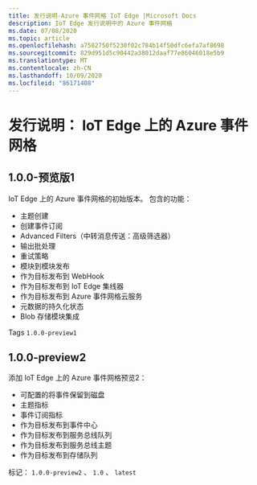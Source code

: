 ```yaml
---
title: 发行说明-Azure 事件网格 IoT Edge |Microsoft Docs
description: IoT Edge 发行说明中的 Azure 事件网格
ms.date: 07/08/2020
ms.topic: article
ms.openlocfilehash: a7582750f5230f02c784b14f50dfc6efa7af8698
ms.sourcegitcommit: 829d951d5c90442a38012daaf77e86046018e5b9
ms.translationtype: MT
ms.contentlocale: zh-CN
ms.lasthandoff: 10/09/2020
ms.locfileid: "86171408"
---
```

# <a name="release-notes-azure-event-grid-on-iot-edge"></a>发行说明： IoT Edge 上的 Azure 事件网格

## <a name="100-preview1"></a>1.0.0-预览版1

IoT Edge 上的 Azure 事件网格的初始版本。 包含的功能：

* 主题创建
* 创建事件订阅
* Advanced Filters（中转消息传送：高级筛选器）
* 输出批处理
* 重试策略
* 模块到模块发布
* 作为目标发布到 WebHook
* 作为目标发布到 IoT Edge 集线器
* 作为目标发布到 Azure 事件网格云服务
* 元数据的持久化状态
* Blob 存储模块集成

Tags `1.0.0-preview1`

## <a name="100-preview2"></a>1.0.0-preview2

添加 IoT Edge 上的 Azure 事件网格预览2：

* 可配置的将事件保留到磁盘
* 主题指标
* 事件订阅指标
* 作为目标发布到事件中心
* 作为目标发布到服务总线队列
* 作为目标发布到服务总线主题
* 作为目标发布到存储队列

标记： `1.0.0-preview2` 、 `1.0` 、 `latest`